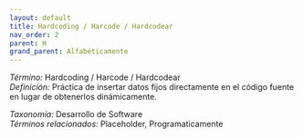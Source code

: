 ```yaml
---
layout: default
title: Hardcoding / Harcode / Hardcodear
nav_order: 2
parent: H
grand_parent: Alfabéticamente
---
```


*Término:* Hardcoding / Harcode / Hardcodear  
*Definición:* Práctica de insertar datos fijos directamente en el código fuente en lugar de obtenerlos dinámicamente.

*Taxonomía:* Desarrollo de Software  
*Términos relacionados:* Placeholder, Programaticamente
